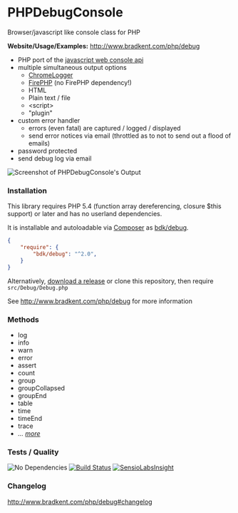 PHP&#xfeff;Debug&#xfeff;Console
===============

Browser/javascript like console class for PHP

**Website/Usage/Examples:** http://www.bradkent.com/php/debug

* PHP port of the [javascript web console api](https://developer.mozilla.org/en-US/docs/Web/API/console)
* multiple simultaneous output options
    * [ChromeLogger](https://craig.is/writing/chrome-logger/techspecs)
    * [FirePHP](http://www.firephp.org/)  (no FirePHP dependency!)
    * HTML
    * Plain text / file
    * &lt;script&gt;
    * "plugin"
* custom error handler
	* errors (even fatal) are captured / logged / displayed
	* send error notices via email (throttled as to not to send out a flood of emails)
* password protected
* send debug log via email

![Screenshot of PHPDebugConsole's Output](http://www.bradkent.com/images/php/screenshot_1.4.png)

### Installation
This library requires PHP 5.4 (function array dereferencing, closure $this support) or later and has no userland dependencies.

It is installable and autoloadable via [Composer](https://getcomposer.org/) as [bdk/debug](https://packagist.org/packages/bdk/debug).

```json
{
    "require": {
        "bdk/debug": "^2.0",
    }
}
```
Alternatively, [download a release](https://github.com/bkdotcom/debug/releases) or clone this repository, then require `src/Debug/Debug.php`

See http://www.bradkent.com/php/debug for more information

### Methods

* log
* info
* warn
* error
* assert
* count
* group
* groupCollapsed
* groupEnd
* table
* time
* timeEnd
* trace
* *&hellip; [more](http://www.bradkent.com/php/debug#methods)*

### Tests / Quality
![No Dependencies](https://img.shields.io/badge/dependencies-none-333333.svg)
[![Build Status](https://img.shields.io/travis/bkdotcom/PHPDebugConsole.svg)](https://travis-ci.org/bkdotcom/PHPDebugConsole)
[![SensioLabsInsight](https://img.shields.io/sensiolabs/i/789295b4-6040-4367-8fd5-b04a6f0d7a0c.svg)](https://insight.sensiolabs.com/projects/789295b4-6040-4367-8fd5-b04a6f0d7a0c)

### Changelog
http://www.bradkent.com/php/debug#changelog
